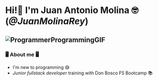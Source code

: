 # Hi!👋 I'm Juan Antonio Molina 🤓 (*@JuanMolinaRey*) 

## ![ProgrammerProgrammingGIF](https://github.com/JuanMolinaRey/JuanMolinaRey/assets/169648270/bee029d5-d9d5-4834-8222-fe385fc1e534)


### 🖥️ About me 🖥️
- I'm new to programming 😅
- *Junior fullstack developer* training with Don Bosco F5 Bootcamp 📚
